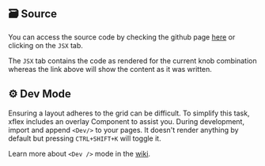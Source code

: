 ## 🗃️ Source

You can access the source code by checking the github page [here]([[url]]) or clicking on the `JSX` tab.

The `JSX` tab contains the code as rendered for the current knob combination whereas the link above will show the content as it was written.

## ⚙️ Dev Mode

Ensuring a layout adheres to the grid can be difficult. To simplify this task, xflex includes an overlay Component to assist you. During development, import and append `<Dev/>` to your pages. It doesn't render anything by default but pressing `CTRL+SHIFT+K` will toggle it.

Learn more about `<Dev />` mode in the [wiki](https://github.com/xflex/xflex/wiki/Dev).
